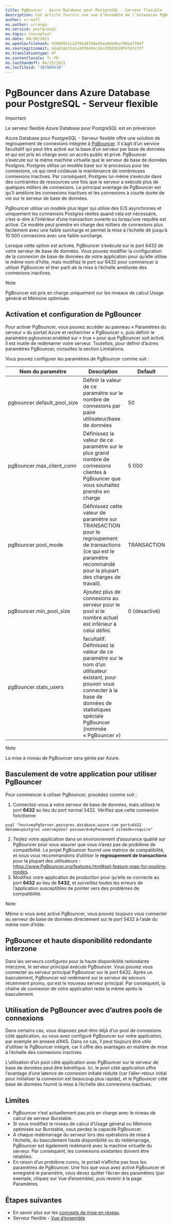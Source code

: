 ```yaml
---
title: PgBouncer - Azure Database pour PostgreSQL - Serveur flexible
description: Cet article fournit une vue d’ensemble de l’extension PgBouncer intégrée.
author: sr-msft
ms.author: srranga
ms.service: postgresql
ms.topic: conceptual
ms.date: 04/20/2021
ms.openlocfilehash: 92068911c2df95a835de45ea6bb0ba786baf596f
ms.sourcegitcommit: aba63ab15a1a10f6456c16cd382952df4fd7c3ff
ms.translationtype: HT
ms.contentlocale: fr-FR
ms.lasthandoff: 04/25/2021
ms.locfileid: "107989438"
---
```

# <a name="pgbouncer-in-azure-database-for-postgresql---flexible-server"></a>PgBouncer dans Azure Database pour PostgreSQL - Serveur flexible

> [!IMPORTANT]
> Le serveur flexible Azure Database pour PostgreSQL est en préversion

Azure Database pour PostgreSQL - Serveur flexible offre une solution de regroupement de connexions intégrée à [PgBouncer](https://github.com/pgbouncer/pgbouncer). Il s’agit d’un service facultatif qui peut être activé sur la base d’un serveur par base de données et qui est pris en charge avec un accès public et privé. PgBouncer s’exécute sur la même machine virtuelle que le serveur de base de données Postgres. Postgres utilise un modèle basé sur le processus pour les connexions, ce qui rend coûteuse la maintenance de nombreuses connexions inactives. Par conséquent, Postgres lui-même s’exécute dans des contraintes de ressources une fois que le serveur a exécuté plus de quelques milliers de connexions. Le principal avantage de PgBouncer est qu’il améliore les connexions inactives et les connexions à courte durée de vie sur le serveur de base de données.

PgBouncer utilise un modèle plus léger qui utilise des E/S asynchrones et uniquement les connexions Postgres réelles quand cela est nécessaire, c’est-à-dire à l’intérieur d’une transaction ouverte ou lorsqu’une requête est active. Ce modèle peut prendre en charge des milliers de connexions plus facilement avec une faible surcharge et permet la mise à l’échelle de jusqu’à 10 000 connexions avec une faible surcharge.

Lorsque cette option est activée, PgBouncer s’exécute sur le port 6432 de votre serveur de base de données. Vous pouvez modifier la configuration de la connexion de base de données de votre application pour qu’elle utilise le même nom d’hôte, mais modifiez le port sur 6432 pour commencer à utiliser PgBouncer et tirer parti de la mise à l’échelle améliorée des connexions inactives.

> [!Note]
> PgBouncer est pris en charge uniquement sur les niveaux de calcul Usage général et Mémoire optimisée.

## <a name="enabling-and-configuring-pgbouncer"></a>Activation et configuration de PgBouncer

Pour activer PgBouncer, vous pouvez accéder au panneau « Paramètres du serveur » du portail Azure et rechercher « PgBouncer », puis définir le paramètre pgbouncer.enabled sur « true » pour que PgBouncer soit activé. Il est inutile de redémarrer votre serveur. Toutefois, pour définir d’autres paramètres PgBouncer, consultez la section Limitations.

Vous pouvez configurer les paramètres de PgBouncer comme suit :

| Nom du paramètre             | Description | Default | 
|----------------------|--------|-------------|
| pgbouncer.default_pool_size | Définir la valeur de ce paramètre sur le nombre de connexions par paire utilisateur/base de données      | 50       | 
| pgBouncer.max_client_conn | Définissez la valeur de ce paramètre sur le plus grand nombre de connexions clientes à PgBouncer que vous souhaitez prendre en charge      | 5 000     | 
| pgBouncer.pool_mode | Définissez cette valeur de paramètre sur TRANSACTION pour le regroupement de transactions (ce qui est le paramètre recommandé pour la plupart des charges de travail).      | TRANSACTION     |
| pgBouncer.min_pool_size | Ajoutez plus de connexions au serveur pour le pool si le nombre actuel est inférieur à celui défini.    |   0 (désactivé)   |
| pgBouncer.stats_users | facultatif. Définissez la valeur de ce paramètre sur le nom d’un utilisateur existant, pour pouvoir vous connecter à la base de données de statistiques spéciale PgBouncer (nommée « PgBouncer »)    |      |

> [!Note] 
> La mise à niveau de PgBouncer sera gérée par Azure.

## <a name="switching-your-application-to-use-pgbouncer"></a>Basculement de votre application pour utiliser PgBouncer

Pour commencer à utiliser PgBouncer, procédez comme suit :
1. Connectez-vous à votre serveur de base de données, mais utilisez le port **6432** au lieu du port normal 5432. Vérifiez que cette connexion fonctionne
```azurecli-interactive
psql "host=myPgServer.postgres.database.azure.com port=6432 dbname=postgres user=myUser password=myPassword sslmode=require"
```
2. Testez votre application dans un environnement d’assurance qualité sur PgBouncer pour vous assurer que vous n’avez pas de problème de compatibilité. Le projet PgBouncer fournit une matrice de compatibilité, et nous vous recommandons d’utiliser le **regroupement de transactions** pour la plupart des utilisateurs : https://www.PgBouncer.org/features.html#sql-feature-map-for-pooling-modes.
3. Modifiez votre application de production pour qu’elle se connecte au port **6432** au lieu de **5432**, et surveillez toutes les erreurs de l’application susceptibles de pointer vers des problèmes de compatibilité.

> [!Note] 
> Même si vous avez activé PgBouncer, vous pouvez toujours vous connecter au serveur de base de données directement sur le port 5432 à l’aide du même nom d’hôte.

## <a name="pgbouncer-in-zone-redundant-high-availability"></a>PgBouncer et haute disponibilité redondante interzone

Dans les serveurs configurés pour la haute disponibilité redondante interzone, le serveur principal exécute PgBouncer. Vous pouvez vous connecter au serveur principal PgBouncer sur le port 6432. Après un basculement, PgBouncer est redémarré sur le serveur de secours récemment promu, qui est le nouveau serveur principal. Par conséquent, la chaîne de connexion de votre application reste la même après le basculement. 

## <a name="using-pgbouncer-with-other-connection-pools"></a>Utilisation de PgBouncer avec d’autres pools de connexions

Dans certains cas, vous disposez peut-être déjà d’un pool de connexions côté application, ou vous avez configuré PgBouncer sur votre application, par exemple en annexe d’AKS. Dans ce cas, il peut toujours être utile d’utiliser le PgBouncer intégré, car il offre des avantages en matière de mise à l’échelle des connexions inactives.

L’utilisation d’un pool côté application avec PgBouncer sur le serveur de base de données peut être bénéfique. Ici, le pool côté application offre l’avantage d’une latence de connexion initiale réduite (car l’aller-retour initial pour initialiser la connexion est beaucoup plus rapide), et le PgBouncer côté base de données fournit la mise à l’échelle des connexions inactives.

## <a name="limitations"></a>Limites
 
* PgBouncer n’est actuellement pas pris en charge avec le niveau de calcul de serveur Burstable. 
* Si vous modifiez le niveau de calcul d’Usage général ou Mémoire optimisée sur Burstable, vous perdez la capacité PgBouncer.
* À chaque redémarrage du serveur lors des opérations de mise à l’échelle, du basculement haute disponibilité ou du redémarrage, PgBouncer est également redémarré avec la machine virtuelle du serveur. Par conséquent, les connexions existantes doivent être rétablies.
* En raison d’un problème connu, le portail n’affiche pas tous les paramètres de PgBouncer. Une fois que vous avez activé PgBouncer et enregistré le paramètre, vous devez quitter l’écran des paramètres (par exemple, cliquez sur Vue d’ensemble), puis revenir à la page Paramètres. 
  
## <a name="next-steps"></a>Étapes suivantes

- En savoir plus sur les [concepts de mise en réseau](./concepts-networking.md)
- Serveur flexible - [Vue d’ensemble](./overview.md)
